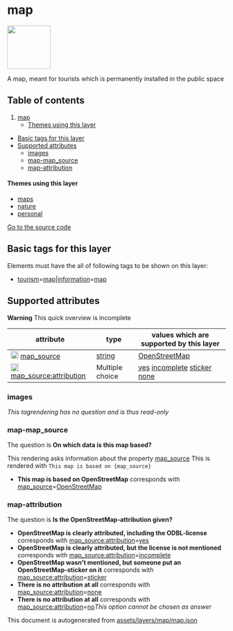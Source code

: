 

 map 
=====



<img src='https://mapcomplete.osm.be/./assets/layers/map/map.svg' height="100px"> 

A map, meant for tourists which is permanently installed in the public space




## Table of contents

1. [map](#map)
      * [Themes using this layer](#themes-using-this-layer)
  - [Basic tags for this layer](#basic-tags-for-this-layer)
  - [Supported attributes](#supported-attributes)
    + [images](#images)
    + [map-map_source](#map-map_source)
    + [map-attribution](#map-attribution)










#### Themes using this layer 





  - [maps](https://mapcomplete.osm.be/maps)
  - [nature](https://mapcomplete.osm.be/nature)
  - [personal](https://mapcomplete.osm.be/personal)


[Go to the source code](../assets/layers/map/map.json)



 Basic tags for this layer 
---------------------------



Elements must have the all of following tags to be shown on this layer:



  - <a href='https://wiki.openstreetmap.org/wiki/Key:tourism' target='_blank'>tourism</a>=<a href='https://wiki.openstreetmap.org/wiki/Tag:tourism%3Dmap' target='_blank'>map</a>|<a href='https://wiki.openstreetmap.org/wiki/Key:information' target='_blank'>information</a>=<a href='https://wiki.openstreetmap.org/wiki/Tag:information%3Dmap' target='_blank'>map</a>




 Supported attributes 
----------------------



**Warning** This quick overview is incomplete



attribute | type | values which are supported by this layer
----------- | ------ | ------------------------------------------
[<img src='https://mapcomplete.osm.be/assets/svg/statistics.svg' height='18px'>](https://taginfo.openstreetmap.org/keys/map_source#values) [map_source](https://wiki.openstreetmap.org/wiki/Key:map_source) | [string](../SpecialInputElements.md#string) | [OpenStreetMap](https://wiki.openstreetmap.org/wiki/Tag:map_source%3DOpenStreetMap)
[<img src='https://mapcomplete.osm.be/assets/svg/statistics.svg' height='18px'>](https://taginfo.openstreetmap.org/keys/map_source:attribution#values) [map_source:attribution](https://wiki.openstreetmap.org/wiki/Key:map_source:attribution) | Multiple choice | [yes](https://wiki.openstreetmap.org/wiki/Tag:map_source:attribution%3Dyes) [incomplete](https://wiki.openstreetmap.org/wiki/Tag:map_source:attribution%3Dincomplete) [sticker](https://wiki.openstreetmap.org/wiki/Tag:map_source:attribution%3Dsticker) [none](https://wiki.openstreetmap.org/wiki/Tag:map_source:attribution%3Dnone)




### images 



_This tagrendering has no question and is thus read-only_





### map-map_source 



The question is **On which data is this map based?**

This rendering asks information about the property  [map_source](https://wiki.openstreetmap.org/wiki/Key:map_source) 
This is rendered with `This map is based on {map_source}`



  - **This map is based on OpenStreetMap** corresponds with <a href='https://wiki.openstreetmap.org/wiki/Key:map_source' target='_blank'>map_source</a>=<a href='https://wiki.openstreetmap.org/wiki/Tag:map_source%3DOpenStreetMap' target='_blank'>OpenStreetMap</a>




### map-attribution 



The question is **Is the OpenStreetMap-attribution given?**





  - **OpenStreetMap is clearly attributed, including the ODBL-license** corresponds with <a href='https://wiki.openstreetmap.org/wiki/Key:map_source:attribution' target='_blank'>map_source:attribution</a>=<a href='https://wiki.openstreetmap.org/wiki/Tag:map_source:attribution%3Dyes' target='_blank'>yes</a>
  - **OpenStreetMap is clearly attributed, but the license is not mentioned** corresponds with <a href='https://wiki.openstreetmap.org/wiki/Key:map_source:attribution' target='_blank'>map_source:attribution</a>=<a href='https://wiki.openstreetmap.org/wiki/Tag:map_source:attribution%3Dincomplete' target='_blank'>incomplete</a>
  - **OpenStreetMap wasn't mentioned, but someone put an OpenStreetMap-sticker on it** corresponds with <a href='https://wiki.openstreetmap.org/wiki/Key:map_source:attribution' target='_blank'>map_source:attribution</a>=<a href='https://wiki.openstreetmap.org/wiki/Tag:map_source:attribution%3Dsticker' target='_blank'>sticker</a>
  - **There is no attribution at all** corresponds with <a href='https://wiki.openstreetmap.org/wiki/Key:map_source:attribution' target='_blank'>map_source:attribution</a>=<a href='https://wiki.openstreetmap.org/wiki/Tag:map_source:attribution%3Dnone' target='_blank'>none</a>
  - **There is no attribution at all** corresponds with <a href='https://wiki.openstreetmap.org/wiki/Key:map_source:attribution' target='_blank'>map_source:attribution</a>=<a href='https://wiki.openstreetmap.org/wiki/Tag:map_source:attribution%3Dno' target='_blank'>no</a>_This option cannot be chosen as answer_
 

This document is autogenerated from [assets/layers/map/map.json](https://github.com/pietervdvn/MapComplete/blob/develop/assets/layers/map/map.json)